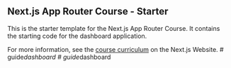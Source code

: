 ## Next.js App Router Course - Starter

This is the starter template for the Next.js App Router Course. It contains the starting code for the dashboard application.

For more information, see the [course curriculum](https://nextjs.org/learn) on the Next.js Website.
#   g u i d e _ d a s h b o a r d  
 #   g u i d e _ d a s h b o a r d  
 